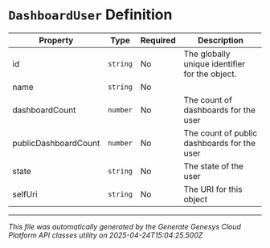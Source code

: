 # `DashboardUser` Definition

| Property | Type | Required | Description |
|----------|------|----------|-------------|
| id | `string` | No | The globally unique identifier for the object. |
| name | `string` | No |  |
| dashboardCount | `number` | No | The count of dashboards for the user |
| publicDashboardCount | `number` | No | The count of public dashboards for the user |
| state | `string` | No | The state of the user |
| selfUri | `string` | No | The URI for this object |

---

*This file was automatically generated by the Generate Genesys Cloud Platform API classes utility on 2025-04-24T15:04:25.500Z*